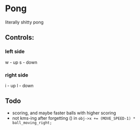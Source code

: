 # Pong
literally shitty pong
## Controls:
### left side 
w - up
s - down
### right side
i - up 
l - down

## Todo
- scoring, and maybe faster balls with higher scoring
- not kms-ing after forgetting () in ```obj->x += (MOVE_SPEED-1) * ball_moving_right;```
